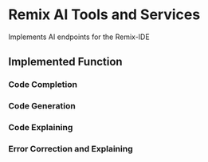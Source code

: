 # Remix AI Tools and Services
Implements AI endpoints for the Remix-IDE

## Implemented Function
### Code Completion 
### Code Generation 
### Code Explaining
### Error Correction and Explaining 
